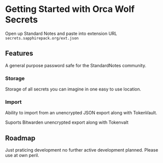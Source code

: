 # Getting Started with Orca Wolf Secrets

Open up Standard Notes and paste into extension URL `secrets.sapphirepack.org/ext.json`

## Features
A general purpose password safe for the StandardNotes community.

### Storage
Storage of all secrets you can imagine in one easy to use location.

### Import
Ability to import from an unencrypted JSON export along with TokenVault.

Suports Bitwarden unencrypted export along with Tokenvalt

## Roadmap

Just praticing development no further active development planned. Please use at own peril.